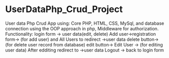 # UserDataPhp_Crud_Project
User data Php Crud App
using:
Core PHP, HTML, CSS, MySql, and database connection using the OOP approach in php, Middleware for authorization.
Functionality:
login form -> user data(edit, delete)
Add user->registration form-> (for add user) and All Users to redirect ->user data
delete button->(for delete user record from database)
edit button-> Edit User -> (for editing user data) After edditing redirect to ->user data
Logout -> back to login form
